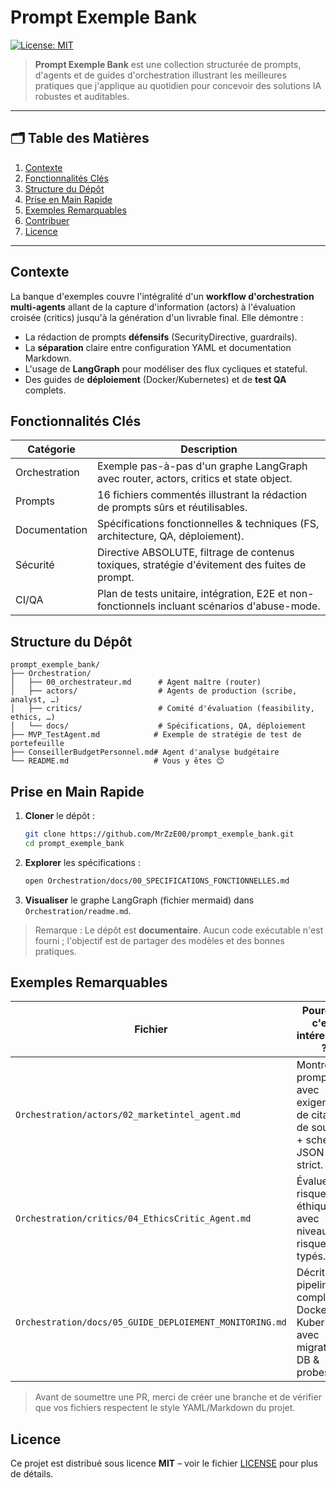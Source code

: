 # Prompt Exemple Bank

[![License: MIT](https://img.shields.io/badge/License-MIT-green.svg)](LICENSE)

> **Prompt Exemple Bank** est une collection structurée de prompts, d'agents et de guides d'orchestration illustrant les meilleures pratiques que j'applique au quotidien pour concevoir des solutions IA robustes et auditables.

---

## 🗂️ Table des Matières
1. [Contexte](#contexte)
2. [Fonctionnalités Clés](#fonctionnalités-clés)
3. [Structure du Dépôt](#structure-du-dépôt)
4. [Prise en Main Rapide](#prise-en-main-rapide)
5. [Exemples Remarquables](#exemples-remarquables)
6. [Contribuer](#contribuer)
7. [Licence](#licence)

---

## Contexte
La banque d'exemples couvre l'intégralité d'un **workflow d'orchestration multi-agents** allant de la capture d'information (actors) à l'évaluation croisée (critics) jusqu'à la génération d'un livrable final. Elle démontre :

* La rédaction de prompts **défensifs** (SecurityDirective, guardrails).
* La **séparation** claire entre configuration YAML et documentation Markdown.
* L'usage de **LangGraph** pour modéliser des flux cycliques et stateful.
* Des guides de **déploiement** (Docker/Kubernetes) et de **test QA** complets.

## Fonctionnalités Clés
| Catégorie | Description |
|-----------|-------------|
| Orchestration | Exemple pas-à-pas d'un graphe LangGraph avec router, actors, critics et state object. |
| Prompts | 16 fichiers commentés illustrant la rédaction de prompts sûrs et réutilisables. |
| Documentation | Spécifications fonctionnelles & techniques (FS, architecture, QA, déploiement). |
| Sécurité | Directive ABSOLUTE, filtrage de contenus toxiques, stratégie d'évitement des fuites de prompt. |
| CI/QA | Plan de tests unitaire, intégration, E2E et non-fonctionnels incluant scénarios d'abuse-mode. |

## Structure du Dépôt
```
prompt_exemple_bank/
├── Orchestration/
│   ├── 00_orchestrateur.md      # Agent maître (router)
│   ├── actors/                  # Agents de production (scribe, analyst, …)
│   ├── critics/                 # Comité d'évaluation (feasibility, ethics, …)
│   └── docs/                    # Spécifications, QA, déploiement
├── MVP_TestAgent.md            # Exemple de stratégie de test de portefeuille
├── ConseillerBudgetPersonnel.md# Agent d'analyse budgétaire
└── README.md                   # Vous y êtes 😊
```

## Prise en Main Rapide
1. **Cloner** le dépôt :
   ```bash
   git clone https://github.com/MrZzE00/prompt_exemple_bank.git
   cd prompt_exemple_bank
   ```
2. **Explorer** les spécifications :
   ```bash
   open Orchestration/docs/00_SPECIFICATIONS_FONCTIONNELLES.md
   ```
3. **Visualiser** le graphe LangGraph (fichier mermaid) dans `Orchestration/readme.md`.

> Remarque : Le dépôt est **documentaire**. Aucun code exécutable n'est fourni ; l'objectif est de partager des modèles et des bonnes pratiques.

## Exemples Remarquables
| Fichier | Pourquoi c'est intéressant ? |
|---------|-----------------------------|
| `Orchestration/actors/02_marketintel_agent.md` | Montre un prompt avec exigence de citation de sources + schéma JSON strict. |
| `Orchestration/critics/04_EthicsCritic_Agent.md` | Évalue les risques éthiques avec niveaux de risque typés. |
| `Orchestration/docs/05_GUIDE_DEPLOIEMENT_MONITORING.md` | Décrit un pipeline complet Docker → Kubernetes avec migrations DB & probes. |

> Avant de soumettre une PR, merci de créer une branche et de vérifier que vos fichiers respectent le style YAML/Markdown du projet.

## Licence
Ce projet est distribué sous licence **MIT** – voir le fichier [LICENSE](LICENSE) pour plus de détails.